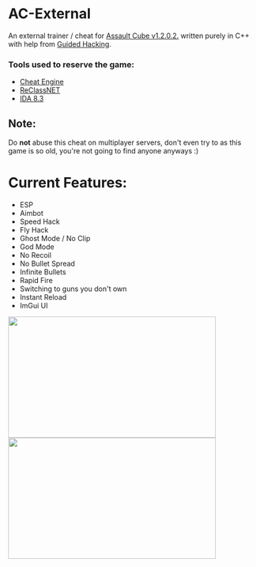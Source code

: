 # AC-External

An external trainer / cheat for [Assault Cube v1.2.0.2.](https://assault.cubers.net/) written purely in C++ with help from [Guided Hacking](https://guidedhacking.com/).
### Tools used to reserve the game:
- [Cheat Engine](https://github.com/cheat-engine/cheat-engine)
- [ReClassNET](https://github.com/ReClassNET/ReClass.NET)
- [IDA 8.3](https://hex-rays.com/ida-pro/)

## Note:
Do **not** abuse this cheat on multiplayer servers, don't even try to as this game is so old, you're not going to find anyone anyways :)

# Current Features:
- ESP
- Aimbot
- Speed Hack
- Fly Hack
- Ghost Mode / No Clip
- God Mode
- No Recoil
- No Bullet Spread
- Infinite Bullets
- Rapid Fire
- Switching to guns you don't own
- Instant Reload
- ImGui UI

<p float="left">

  <img src="https://github.com/kennyhml/AC-Internal/blob/master/demo/demoTeleport.gif" width="420" height="245" />
  <img src="https://github.com/kennyhml/AC-Internal/blob/master/demo/demoWallhackAimbot.gif" width="420" height="245" />
</p>
  
